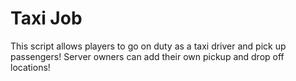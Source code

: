 # Taxi Job
This script allows players to go on duty as a taxi driver and pick up passengers! Server owners can add their own pickup and drop off locations!
